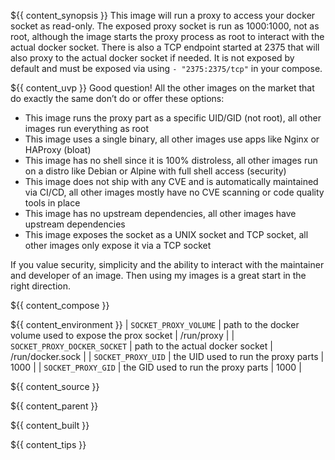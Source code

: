 ${{ content_synopsis }} This image will run a proxy to access your docker socket as read-only. The exposed proxy socket is run as 1000:1000, not as root, although the image starts the proxy process as root to interact with the actual docker socket. There is also a TCP endpoint started at 2375 that will also proxy to the actual docker socket if needed. It is not exposed by default and must be exposed via using ```- "2375:2375/tcp"``` in your compose.

${{ content_uvp }} Good question! All the other images on the market that do exactly the same don’t do or offer these options:

* This image runs the proxy part as a specific UID/GID (not root), all other images run everything as root
* This image uses a single binary, all other images use apps like Nginx or HAProxy (bloat)
* This image has no shell since it is 100% distroless, all other images run on a distro like Debian or Alpine with full shell access (security)
* This image does not ship with any CVE and is automatically maintained via CI/CD, all other images mostly have no CVE scanning or code quality tools in place
* This image has no upstream dependencies, all other images have upstream dependencies
* This image exposes the socket as a UNIX socket and TCP socket, all other images only expose it via a TCP socket

If you value security, simplicity and the ability to interact with the maintainer and developer of an image. Then using my images is a great start in the right direction.

${{ content_compose }}

${{ content_environment }}
| `SOCKET_PROXY_VOLUME` | path to the docker volume used to expose the prox socket | /run/proxy |
| `SOCKET_PROXY_DOCKER_SOCKET` | path to the actual docker socket | /run/docker.sock |
| `SOCKET_PROXY_UID` | the UID used to run the proxy parts | 1000 |
| `SOCKET_PROXY_GID` | the GID used to run the proxy parts | 1000 |

${{ content_source }}

${{ content_parent }}

${{ content_built }}

${{ content_tips }}